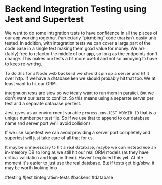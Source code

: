# Backend Integration Testing using Jest and Supertest

We want to do some integration tests to have confidence in all the pieces of our app working together. Particularly "plumbing" code that isn't easily unit tested.
In addition, with integration tests we can cover a large part of the code base in a single test making them good value for money. We are (fairly) free to refactor the middle of our app, so long as the endpoints don't change. This makes our tests a bit more useful and not so annoying to have to keep re-writing.

To do this for a Node web backend we should spin up a server and hit it over http. If we have a database hen we should probably hit that too. We at least want to hit our ORM.

Integration tests are slow so we idealy want to run them in parallel. But we don't want our tests to conflict. So this means using a separate server per test and a separate database per test.

Jest gives us an environment variable `process.env.JEST_WORKER_ID` that is a unique number per test file. So if we use that to append to our database name and server port we'll avoid collisions.

If we use supertest we can avoid providing a server port completely and supertest will just take care of all that for us.

It may be unnecessary to hit a real database, maybe we can instead use an in-memory DB so long as we still hit our real ORM models (as they have critical validation and logic in them). Haven't explored this yet. At hte moment it's easier to just use the real database. But if tests get big/slow, it may be worth looking into

#testing #jest #integration-tests #backend #database
